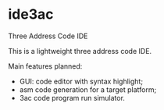 # ide3ac
Three Address Code IDE

This is a lightweight three address code IDE.

Main features planned:
- GUI: code editor with syntax highlight;
- asm code generation for a target platform;
- 3ac code program run simulator.
